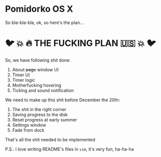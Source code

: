 # Pomidorko OS X

So bla-bla-bla, ok, so here's the plan...

# :bird: :boom: :fire: THE FUCKING PLAN :us: :boom: :bird:

So, we have following shit done:

1. About ~~page~~ window UI
2. Timer UI 
3. Timer logic
4. Motherfucking hovering
5. Ticking and sound notification

We need to make up this shit before December the 20th:

1. The shit in the right corner
2. Saving progress to the disk
3. Reset progress at early summer
4. Settings window
5. Fade from dock

That's all the shit needed to be implemented

P.S.: I love writing README's files in `vim`, it's very fun, ha-ha-ha
